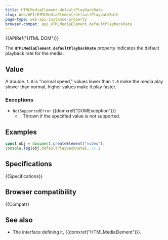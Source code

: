 ```yaml
---
title: HTMLMediaElement.defaultPlaybackRate
slug: Web/API/HTMLMediaElement/defaultPlaybackRate
page-type: web-api-instance-property
browser-compat: api.HTMLMediaElement.defaultPlaybackRate
---
```


{{APIRef("HTML DOM")}}

The **`HTMLMediaElement.defaultPlaybackRate`** property indicates the default playback rate for the media.

## Value

A double. `1.0` is "normal speed," values lower than `1.0` make the media play slower than normal, higher values make it play faster.

### Exceptions

- `NotSupportedError` {{domxref("DOMException")}}
  - : Thrown if the specified value is not supported.

## Examples

```js
const obj = document.createElement("video");
console.log(obj.defaultPlaybackRate); // 1
```

## Specifications

{{Specifications}}

## Browser compatibility

{{Compat}}

## See also

- The interface defining it, {{domxref("HTMLMediaElement")}}.
